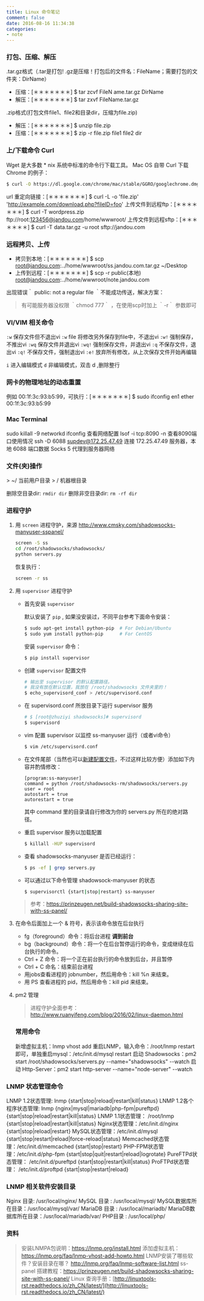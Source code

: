 ```yaml
---
title: Linux 命令笔记
comment: false
date: 2016-08-16 11:34:38
categories:
- note
---
```



### 打包、压缩、解压
.tar.gz格式（.tar是打包! .gz是压缩！打包后的文件名：FileName；需要打包的文件夹：DirName）
* 压缩：[＊＊＊＊＊＊＊] $ tar zcvf FileN	ame.tar.gz DirName
* 解压：[＊＊＊＊＊＊＊] $ tar zxvf FileName.tar.gz

.zip格式(打包文件file1、file2和目录dir，压缩为file.zip)
* 解压：[＊＊＊＊＊＊＊] $ unzip file.zip
* 压缩：[＊＊＊＊＊＊＊] $ zip -r file.zip file1 file2 dir

### 上/下载命令 Curl
Wget 是大多数 * nix 系统中标准的命令行下载工具。
Mac OS 自带 Curl 下载 Chrome 的例子：
```bash
$ curl -O https://dl.google.com/chrome/mac/stable/GGRO/googlechrome.dmg
```
url 重定向链接：[＊＊＊＊＊＊＊] $ curl -L -o 'file.zip' 'http://example.com/download.php?fileID=foo'
上传文件到远程ftp：[＊＊＊＊＊＊＊] $ curl -T wordpress.zip ftp://root:123456@jandou.com/home/wwwroot/
上传文件到远程sftp：[＊＊＊＊＊＊＊] $ curl -T data.tar.gz -u root sftp://jandou.com

### 远程拷贝、上传
* 拷贝到本地：[＊＊＊＊＊＊＊] $ scp root@jandou.com:../home/wwwroot/ss.jandou.com.tar.gz ~/Desktop
* 上传到远程：[＊＊＊＊＊＊＊] $ scp -r public(本地) root@jandou.com:../home/wwwroot/note.jandou.com

出现错误｀ public: not a regular file ｀不能成功传送，解决方案：
> 有可能服务器没权限 ｀chmod 777｀ ，在使用scp时加上 ｀-r｀ 参数即可

### VI/VIM 相关命令

`:w`   保存文件但不退出vi
`:w` file 将修改另外保存到file中，不退出vi
`:w!`   强制保存，不推出vi
`:wq`  保存文件并退出vi
`:wq!` 强制保存文件，并退出vi
`:q`  不保存文件，退出vi
`:q!` 不保存文件，强制退出vi
`:e!` 放弃所有修改，从上次保存文件开始再编辑

`i` 进入编辑模式
`d` 非编辑模式，双击 d ,删除整行


### 网卡的物理地址的动态重置

例如 00:1f:3c:93:b5:99，可执行：[＊＊＊＊＊＊＊] $ sudo ifconfig en1 ether 00:1f:3c:93:b5:99

### Mac Terminal
sudo killall -9  networkd
ifconfig  查看网络配置
lsof -i tcp:8090 -n  查看8090端口使用情况
ssh -D 6088 supdev@172.25.47.49  连接 172.25.47.49 服务器，本地 6088 端口数据 Socks 5 代理到服务器网络

### 文件(夹)操作
\>  ~/ 当前用户目录
\>  /  机器根目录

删除空目录dir: `rmdir dir`
删除非空目录dir: `rm -rf dir`




### 进程守护

1. 用 `screen` 进程守护，来源 http://www.cmsky.com/shadowsocks-manyuser-sspanel/

	```zsh
	screen -S ss
	cd /root/shadowsocks/shadowsocks/
	python servers.py
	```
	恢复执行：
	```zsh
	screen -r ss
	```

2. 用 `supervisor` 进程守护

	- 首先安装 `supervisor`

		默认安装了 `pip` , 如果没安装过，不同平台参考下面命令安装：
		```bash
		$ sudo apt-get install python-pip  # For Debian/Ubuntu
		$ sudo yum install python-pip      # For CentOS
		```

		安装 `supervisor` 命令：
		```bash
		$ pip install supervisor
		```
	- 创建 `supervisor` 配置文件
		```bash
		# 输出至 supervisor 的默认配置路径。
		# 我没有放在默认位置，我放在 /root/shadowsocks 文件夹里的！
		$ echo_supervisord_conf > /etc/supervisord.conf
		```
	- 在 supervisord.conf 所放目录下运行 supervisor 服务
		```bash
		# $ [root@zhuziyi shadowsocks]# supervisord
		$ supervisord
		```
	- vim 配置 supervisor 以监控 ss-manyuser 运行（或者vi命令）
		```bash
		$ vim /etc/supervisord.conf
		```
	- 在文件尾部（当然也可以[新建配置文件](http://supervisord.org/configuration.html)，不过这样比较方便）添加如下内容并酌情修改：
		```text
		[program:ss-manyuser]
		command = python /root/shadowsocks-rm/shadowsocks/servers.py  
		user = root  
		autostart = true  
		autorestart = true  
		```
		其中 command 里的目录请自行修改为你的 servers.py 所在的绝对路径。

	- 重启 supervisor 服务以加载配置
		```bash
		$ killall -HUP supervisord
		```

	- 查看 shadowsocks-manyuser 是否已经运行：
		```bash
		$ ps -ef | grep servers.py
		```

	- 可以通过以下命令管理 shadowsock-manyuser 的状态
		```bash
		$ supervisorctl {start|stop|restart} ss-manyuser
		```

	> 参考：https://prinzeugen.net/build-shadowsocks-sharing-site-with-ss-panel/

3. 在命令后面加上一个 & 符号，表示该命令放在后台执行
	- fg（foreground）命令：将后台进程 **调到前台**
	- bg（background）命令：将一个在后台暂停运行的命令，变成继续在后台执行的命令。
	- Ctrl + Z 命令：将一个正在前台执行的命令放到后台，并且暂停
	- Ctrl + C 命名：结束前台进程
	- 用jobs查看进程的 jobnumber，然后用命令：kill %n 来结束。
	- 用 PS 查看进程的 pid，然后用命令：kill pid 来结束。

4. pm2 管理
	> 进程守护全面参考：http://www.ruanyifeng.com/blog/2016/02/linux-daemon.html
	### 常用命令
	新增虚拟主机：lnmp vhost add
	重启LNMP，输入命令：/root/lnmp restart 即可，单独重启mysql：/etc/init.d/mysql restart
	启动 Shadowsocks：pm2 start /root/shadowsocks/servers.py --name="shadowsocks" --watch
	启动 Http-Server：pm2 start http-server --name="node-server" --watch

### LNMP 状态管理命令
LNMP 1.2状态管理: lnmp {start|stop|reload|restart|kill|status}
LNMP 1.2各个程序状态管理: lnmp {nginx|mysql|mariadb|php-fpm|pureftpd} {start|stop|reload|restart|kill|status}
LNMP 1.1状态管理： /root/lnmp {start|stop|reload|restart|kill|status}
Nginx状态管理：/etc/init.d/nginx {start|stop|reload|restart}
MySQL状态管理：/etc/init.d/mysql {start|stop|restart|reload|force-reload|status}
Memcached状态管理：/etc/init.d/memcached {start|stop|restart}
PHP-FPM状态管理：/etc/init.d/php-fpm {start|stop|quit|restart|reload|logrotate}
PureFTPd状态管理： /etc/init.d/pureftpd {start|stop|restart|kill|status}
ProFTPd状态管理： /etc/init.d/proftpd {start|stop|restart|reload}

### LNMP 相关软件安装目录
Nginx 目录: /usr/local/nginx/
MySQL 目录 : /usr/local/mysql/
MySQL数据库所在目录：/usr/local/mysql/var/
MariaDB 目录 : /usr/local/mariadb/
MariaDB数据库所在目录：/usr/local/mariadb/var/
PHP目录 : /usr/local/php/


### 资料
> 安装LNMPA包说明：https://lnmp.org/install.html
> 添加虚拟主机：https://lnmp.org/faq/lnmp-vhost-add-howto.html
> LNMP安装了哪些软件？安装目录在哪？ http://lnmp.org/faq/lnmp-software-list.html
> ss-panel 搭建教程：https://prinzeugen.net/build-shadowsocks-sharing-site-with-ss-panel/
> Linux 查询手册：[http://linuxtools-rst.readthedocs.io/zh_CN/latest/](http://linuxtools-rst.readthedocs.io/zh_CN/latest/)
